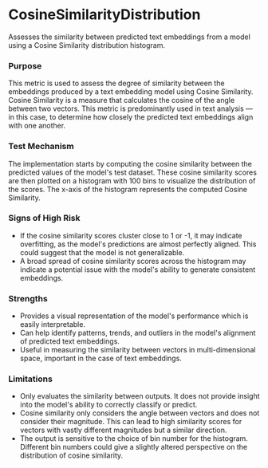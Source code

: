 # CosineSimilarityDistribution

Assesses the similarity between predicted text embeddings from a model using a Cosine Similarity distribution
histogram.

### Purpose

This metric is used to assess the degree of similarity between the embeddings produced by a text embedding model
using Cosine Similarity. Cosine Similarity is a measure that calculates the cosine of the angle between two
vectors. This metric is predominantly used in text analysis — in this case, to determine how closely the predicted
text embeddings align with one another.

### Test Mechanism

The implementation starts by computing the cosine similarity between the predicted values of the model's test
dataset. These cosine similarity scores are then plotted on a histogram with 100 bins to visualize the distribution
of the scores. The x-axis of the histogram represents the computed Cosine Similarity.

### Signs of High Risk

- If the cosine similarity scores cluster close to 1 or -1, it may indicate overfitting, as the model's predictions
are almost perfectly aligned. This could suggest that the model is not generalizable.
- A broad spread of cosine similarity scores across the histogram may indicate a potential issue with the model's
ability to generate consistent embeddings.

### Strengths

- Provides a visual representation of the model's performance which is easily interpretable.
- Can help identify patterns, trends, and outliers in the model's alignment of predicted text embeddings.
- Useful in measuring the similarity between vectors in multi-dimensional space, important in the case of text
embeddings.

### Limitations

- Only evaluates the similarity between outputs. It does not provide insight into the model's ability to correctly
classify or predict.
- Cosine similarity only considers the angle between vectors and does not consider their magnitude. This can lead
to high similarity scores for vectors with vastly different magnitudes but a similar direction.
- The output is sensitive to the choice of bin number for the histogram. Different bin numbers could give a
slightly altered perspective on the distribution of cosine similarity.